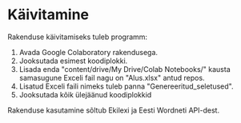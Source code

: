 # Käivitamine

Rakenduse käivitamiseks tuleb programm:
1. Avada Google Colaboratory rakendusega.
2. Jooksutada esimest koodiplokki.
3. Lisada enda "content/drive/My Drive/Colab Notebooks/" kausta samasugune Exceli fail nagu on "Alus.xlsx" antud repos.
4. Lisatud Exceli faili nimeks tuleb panna "Genereeritud_seletused".
5. Jooksutada kõik ülejäänud koodiplokkid

Rakenduse kasutamine sõltub Ekilexi ja Eesti Wordneti API-dest.
